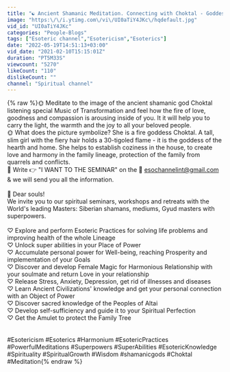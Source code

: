 ```yaml
---
title: "☯️ Ancient Shamanic Meditation. Connecting with Choktal - Goddess of hearth & home. Esoteric channel"
image: "https:\/\/i.ytimg.com\/vi\/UI0aTiY4JKc\/hqdefault.jpg"
vid_id: "UI0aTiY4JKc"
categories: "People-Blogs"
tags: ["Esoteric channel","Esotericism","Esoterics"]
date: "2022-05-19T14:51:13+03:00"
vid_date: "2021-02-10T15:15:01Z"
duration: "PT5M33S"
viewcount: "5270"
likeCount: "110"
dislikeCount: ""
channel: "Spiritual channel"
---
```

{% raw %}🌞 Meditate to the image of the ancient shamanic god Choktal listening special Music of Transformation and feel how the fire of love, goodness and compassion is arousing inside of you. It it will help you to carry the light, the warmth and the joy to all your beloved people.<br />🌞 What does the picture symbolize? She is a fire goddess Choktal. A tall, slim girl with the fiery hair holds a 30-tigoled flame - it is the goddess of the hearth and home. She helps to establish coziness in the house, to create love and harmony in the family lineage, protection of the family from quarrels and conflicts.<br />🙏  Write 👉 &quot;I WANT TO THE SEMINAR&quot; on the  💌 esochannelint@gmail.com &amp; we will send you all the information.<br /><br />📌 Dear souls!<br />We invite you to our spiritual seminars, workshops and retreats with the World's leading Masters: Siberian shamans, mediums, Gyud masters with superpowers.<br /><br />♡ Explore and perform Esoteric Practices for solving life problems and improving health of the whole Lineage<br />♡ Unlock super abilities in your Place of Power<br />♡ Accumulate personal power for Well-being, reaching Prosperity and implementation of your Goals<br />♡ Discover and develop Female Magic for Harmonious Relationship with your soulmate and return Love in your relationship<br />♡ Release Stress, Anxiety, Depression, get rid of illnesses and diseases<br />♡ Learn Ancient Civilizations' knowledge and get your personal connection with an Object of Power<br />♡ Discover sacred knowledge of the Peoples of Altai<br />♡  Develop self-sufficiency and guide it to your Spiritual Perfection<br />♡  Get the Amulet to protect the Family Tree<br /><br /><br />#Esotericism #Esoterics #Harmonium #EsotericPractices #PowerfulMeditations #Superpowers #SuperAbilities #EsotericKnowledge #Spirituality #SpiritualGrowth #Wisdom #shamanicgods #Choktal #Meditation{% endraw %}
